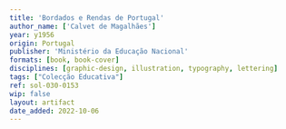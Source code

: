 ```yaml
---
title: 'Bordados e Rendas de Portugal'
author_name: ['Calvet de Magalhães']
year: y1956
origin: Portugal
publisher: 'Ministério da Educação Nacional'
formats: [book, book-cover]
disciplines: [graphic-design, illustration, typography, lettering]
tags: ["Colecção Educativa"]
ref: sol-030-0153
wip: false
layout: artifact
date_added: 2022-10-06
---
```

